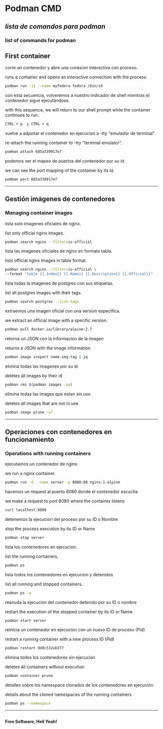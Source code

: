# Podman CMD
## _lista de comandos para podman_
### list of commands for podman

## First container

corre un contenedor y abre una conexion interactiva con proceso.

runs a container and opens an interactive connection with the process.
```sh
podman run -it --name myfedora fedora /bin/sh
```

con esta secuencia, volveremos a nuestro indicador de shell mientras el contenedor sigue ejecutándose.

with this sequence, we will return to our shell prompt while the container continues to run.
```sh
CTRL + p  y CTRL + q
```

vuelve a adjuntar el contenedor en ejecucion a -tty "emulador de terminal".

re-attach the running container to -tty "terminal emulator".
```sh
podman attach 685a339917e7
```

podemos ver el mapeo de puertos del contenedor por su id.

we can see the port mapping of the container by its id.
```sh
podman port 685a339917e7
```
---

## Gestión imágenes de contenedores
### Managing container images

lista solo imagenes oficiales de nginx.

list only official nginx images.
```sh
podman search nginx --filter=is-official
```

lista las imagenes oficiales de nginx en formato tabla.

lists official nginx images in table format.
```sh
podman search nginx --filter=is-official \
--format "table {{.Index}} {{.Name}} {{.Description}} {{.Official}}"
```

lista todas la imagenes de postgres con sus etiquetas.

list all postgres images with their tags.
```sh
podman search postgres --list-tags
```

extraemos una imagen oficial con una version especifica.

we extract an official image with a specific version.
```sh
podman pull docker.io/library/alpine:2.7
```

retorna un JSON con la informacion de la imagen

returns a JSON with the image information
```sh
podman image inspect name-img:tag | jq
```

elimina todas las imagenes por su id

deletes all images by their id
```sh
podman rmi $(podman images -qa)
```

elimina todas las images que estan sin uso

deletes all images that are not in use
```sh
podman image prune -af
```

---
## Operaciones con contenedores en funcionamiento
### Operations with running containers

ejecutamos un contenedor de nginx.

we run a nginx container.
```sh
podman run -d --name server -p 8080:80 nginx:1-alpine
```

hacemos un request al puerto 8080 donde el contenedor escucha 

we make a request to port 8080 where the container listens
```sh
curl localhost:8080
```

detenemos la ejecucion del proceso por su ID o Nombre

stop the process execution by its ID or Name
```sh
podman stop server
```

lista los contenedores en ejecucion.

list the running containers.
```sh
podman ps
```

lista todos los contenedores en ejecucion y detenidos

list all running and stopped containers.
```sh
podman ps -a
```

reanuda la ejecucion del contenedor detenido por su ID o nombre

restart the execution of the stopped container by its ID or Name

```sh
podman start server
```

reinicia un contenedor en ejecucion con un nuevo ID de proceso (Pid)

restart a running container with a new process ID (Pid)
```sh
podman restart dd8c532ab377
```

elimina todos los contenedores sin ejecucion

deletes all containers without execution
```sh
podman container prune
```

detalles sobre los namespace clonados de los contenedores en ejecución

details about the cloned namespaces of the running containers
```sh
podman ps --namespace
```

---
```sh
```
**Free Software, Hell Yeah!**

